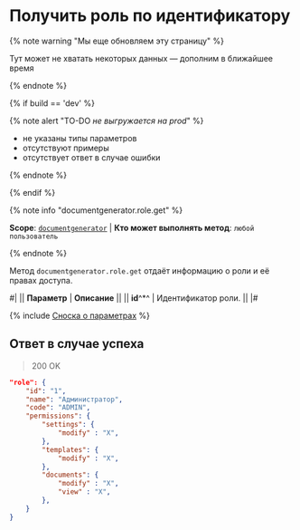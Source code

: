 # Получить роль по идентификатору

{% note warning "Мы еще обновляем эту страницу" %}

Тут может не хватать некоторых данных — дополним в ближайшее время

{% endnote %}

{% if build == 'dev' %}

{% note alert "TO-DO _не выгружается на prod_" %}

- не указаны типы параметров
- отсутствуют примеры
- отсутствует ответ в случае ошибки

{% endnote %}

{% endif %}

{% note info "documentgenerator.role.get" %}

**Scope**: [`documentgenerator`](../../scopes/permissions.md) | **Кто может выполнять метод**: `любой пользователь`

{% endnote %}

Метод `documentgenerator.role.get` отдаёт информацию о роли и её правах доступа.

#|
|| **Параметр** | **Описание** ||
|| **id**^*^ | Идентификатор роли. ||
|#

{% include [Сноска о параметрах](../../../_includes/required.md) %}

## Ответ в случае успеха

> 200 OK

```json
"role": {
	"id": "1",
	"name": "Администратор",
	"code": "ADMIN",
	"permissions": {
		"settings": {
			"modify" : "X",
		},
		"templates": {
			"modify" : "X",
		},
		"documents": {
			"modify" : "X",
			"view" : "X",
		},
	}
}
```